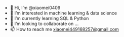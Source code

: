 - 👋 Hi, I’m @xiaomei0409
- 👀 I’m interested in machine learning & data science
- 🌱 I’m currently learning SQL & Python
- 💞️ I’m looking to collaborate on ...
- 📫 How to reach me xiaomei449168257@gmail.com

<!---
xiaomei0409/xiaomei0409 is a ✨ special ✨ repository because its `README.md` (this file) appears on your GitHub profile.
You can click the Preview link to take a look at your changes.
--->
